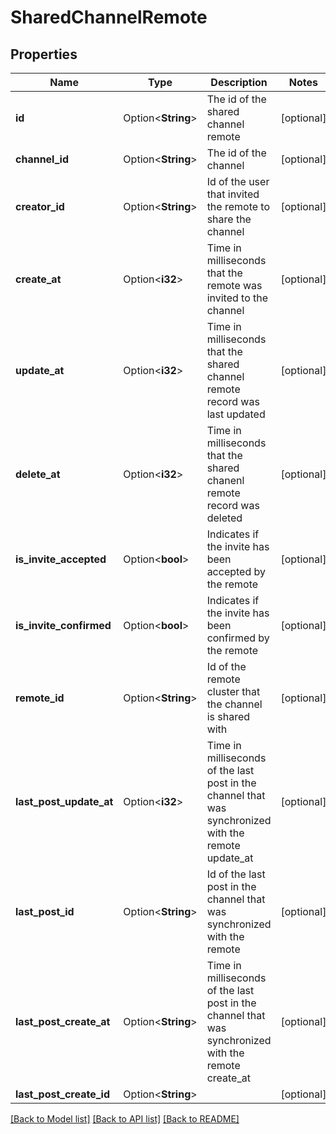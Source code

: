 # SharedChannelRemote

## Properties

Name | Type | Description | Notes
------------ | ------------- | ------------- | -------------
**id** | Option<**String**> | The id of the shared channel remote | [optional]
**channel_id** | Option<**String**> | The id of the channel | [optional]
**creator_id** | Option<**String**> | Id of the user that invited the remote to share the channel | [optional]
**create_at** | Option<**i32**> | Time in milliseconds that the remote was invited to the channel | [optional]
**update_at** | Option<**i32**> | Time in milliseconds that the shared channel remote record was last updated | [optional]
**delete_at** | Option<**i32**> | Time in milliseconds that the shared chanenl remote record was deleted | [optional]
**is_invite_accepted** | Option<**bool**> | Indicates if the invite has been accepted by the remote | [optional]
**is_invite_confirmed** | Option<**bool**> | Indicates if the invite has been confirmed by the remote | [optional]
**remote_id** | Option<**String**> | Id of the remote cluster that the channel is shared with | [optional]
**last_post_update_at** | Option<**i32**> | Time in milliseconds of the last post in the channel that was synchronized with the remote update_at | [optional]
**last_post_id** | Option<**String**> | Id of the last post in the channel that was synchronized with the remote | [optional]
**last_post_create_at** | Option<**String**> | Time in milliseconds of the last post in the channel that was synchronized with the remote create_at | [optional]
**last_post_create_id** | Option<**String**> |  | [optional]

[[Back to Model list]](../README.md#documentation-for-models) [[Back to API list]](../README.md#documentation-for-api-endpoints) [[Back to README]](../README.md)


